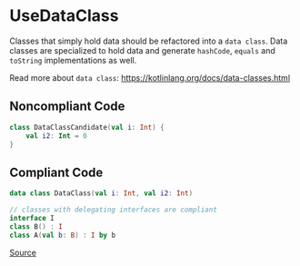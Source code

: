 # UseDataClass

Classes that simply hold data should be refactored into a `data class`. Data classes are specialized to hold data
and generate `hashCode`, `equals` and `toString` implementations as well.

Read more about `data class`: https://kotlinlang.org/docs/data-classes.html

## Noncompliant Code

```kotlin
class DataClassCandidate(val i: Int) {
    val i2: Int = 0
}
```
## Compliant Code

```kotlin
data class DataClass(val i: Int, val i2: Int)

// classes with delegating interfaces are compliant
interface I
class B() : I
class A(val b: B) : I by b
```

[Source](https://arturbosch.github.io/detekt/style.html#usedataclass)
